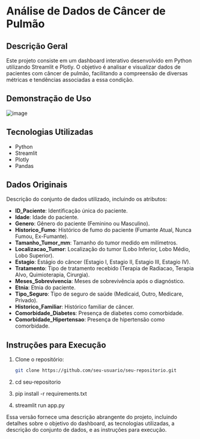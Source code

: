 # Análise de Dados de Câncer de Pulmão

## Descrição Geral
Este projeto consiste em um dashboard interativo desenvolvido em Python utilizando Streamlit e Plotly.
O objetivo é analisar e visualizar dados de pacientes com câncer de pulmão, facilitando a compreensão de diversas métricas e tendências associadas a essa condição.

## Demonstração de Uso
![image](https://github.com/rafaelpdita394/projetopython_cancer/assets/166727681/e7c3aea7-bb25-43bc-ba99-aa3200fca362)


## Tecnologias Utilizadas
- Python
- Streamlit
- Plotly
- Pandas

## Dados Originais
Descrição do conjunto de dados utilizado, incluindo os atributos:

- **ID_Paciente**: Identificação única do paciente.
- **Idade**: Idade do paciente.
- **Genero**: Gênero do paciente (Feminino ou Masculino).
- **Historico_Fumo**: Histórico de fumo do paciente (Fumante Atual, Nunca Fumou, Ex-Fumante).
- **Tamanho_Tumor_mm**: Tamanho do tumor medido em milímetros.
- **Localizacao_Tumor**: Localização do tumor (Lobo Inferior, Lobo Médio, Lobo Superior).
- **Estagio**: Estágio do câncer (Estagio I, Estagio II, Estagio III, Estagio IV).
- **Tratamento**: Tipo de tratamento recebido (Terapia de Radiacao, Terapia Alvo, Quimioterapia, Cirurgia).
- **Meses_Sobrevivencia**: Meses de sobrevivência após o diagnóstico.
- **Etnia**: Etnia do paciente.
- **Tipo_Seguro**: Tipo de seguro de saúde (Medicaid, Outro, Medicare, Privado).
- **Historico_Familiar**: Histórico familiar de câncer.
- **Comorbidade_Diabetes**: Presença de diabetes como comorbidade.
- **Comorbidade_Hipertensao**: Presença de hipertensão como comorbidade.

## Instruções para Execução
1. Clone o repositório:
   ```bash
   git clone https://github.com/seu-usuario/seu-repositorio.git

2. cd seu-repositorio

3. pip install -r requirements.txt

4. streamlit run app.py


Essa versão fornece uma descrição abrangente do projeto, incluindo detalhes sobre o objetivo do dashboard, as tecnologias utilizadas, a descrição do conjunto de dados, e as instruções para execução.

